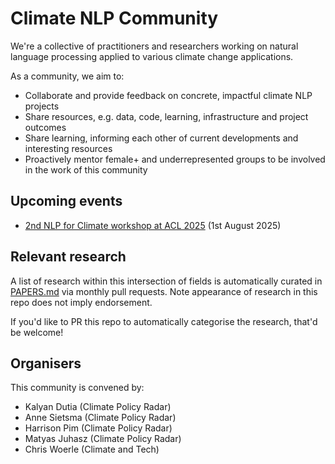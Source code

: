 # Climate NLP Community

We're a collective of practitioners and researchers working on natural language processing applied to various climate change applications. 

As a community, we aim to:

- Collaborate and provide feedback on concrete, impactful climate NLP projects
- Share resources, e.g. data, code, learning, infrastructure and project outcomes
- Share learning, informing each other of current developments and interesting resources
- Proactively mentor female+ and underrepresented groups to be involved in the work of this community

## Upcoming events

- [2nd NLP for Climate workshop at ACL 2025](https://nlp4climate.github.io/) (1st August 2025)

## Relevant research

A list of research within this intersection of fields is automatically curated in [PAPERS.md](PAPERS.md) via monthly pull requests. Note appearance of research in this repo does not imply endorsement.

If you'd like to PR this repo to automatically categorise the research, that'd be welcome!

## Organisers

This community is convened by:

- Kalyan Dutia (Climate Policy Radar)
- Anne Sietsma (Climate Policy Radar)
- Harrison Pim (Climate Policy Radar)
- Matyas Juhasz (Climate Policy Radar)
- Chris Woerle (Climate and Tech)
